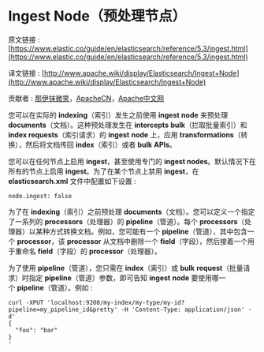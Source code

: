 # Ingest Node（预处理节点）

原文链接 : [https://www.elastic.co/guide/en/elasticsearch/reference/5.3/ingest.html](https://www.elastic.co/guide/en/elasticsearch/reference/5.3/ingest.html)

译文链接 : [http://www.apache.wiki/display/Elasticsearch/Ingest+Node](http://www.apache.wiki/display/Elasticsearch/Ingest+Node)

贡献者 : [那伊抹微笑](/display/~wangyangting)，[ApacheCN](/display/~apachecn)，[Apache中文网](/display/~apachechina)

您可以在实际的 **indexing**（索引）发生之前使用 **ingest** **node** 来预处理 **documents**（文档）。这种预处理发生在 **intercepts** **bulk**（拦取批量索引）和 **index requests**（索引请求）的 **ingest** **node** 上，应用 **transformations**（转换），然后将文档传回 **index**（索引）或者 **bulk** **APIs**。

您可以在任何节点上启用 **ingest**，甚至使用专门的 **ingest nodes**。默认情况下在所有的节点上启用 **ingest**。为了在某个节点上禁用 **ingest**，在 **elasticsearch.xml** 文件中配置如下设置 : 

```
node.ingest: false
```

为了在 **indexing**（索引）之前预处理 **documents**（文档）。您可以定义一个指定了一系列的 **processors**（处理器）的 **pipeline**（管道）。每个 **processors**（处理器）以某种方式转换文档。例如，您可能有一个 **pipeline**（管道），其中包含一个 **processor**，该 **processor** 从文档中删除一个 **field**（字段），然后接着一个用于重命名 **field**（字段）的 **processor**（处理器）。

为了使用 **pipeline**（管道），您只需在 **index**（索引）或 **bulk** **request**（批量请求）时指定 **pipeline**（管道）参数，即可告知 **ingest** **node** 要使用哪一个 **pipeline**（管道）。例如 : 

```
curl -XPUT 'localhost:9200/my-index/my-type/my-id?pipeline=my_pipeline_id&pretty' -H 'Content-Type: application/json' -d'
{
  "foo": "bar"
}
'
```